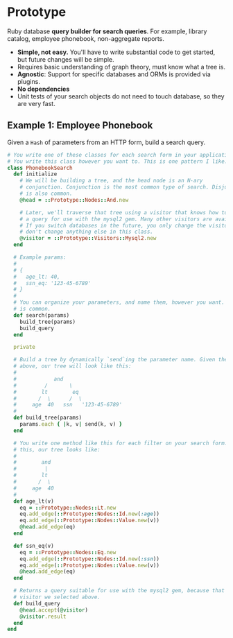 # Prototype

Ruby database **query builder for search queries**. For example, library catalog,
employee phonebook, non-aggregate reports.

- **Simple, not easy.** You'll have to write substantial code to get started, but
  future changes will be simple.
- Requires basic understanding of graph theory, must know what a tree is.
- **Agnostic**: Support for specific databases and ORMs is provided via plugins.
- **No dependencies**
- Unit tests of your search objects do not need to touch database, so they
  are very fast.

## Example 1: Employee Phonebook

Given a `Hash` of parameters from an HTTP form, build a search query.

```ruby
# You write one of these classes for each search form in your application.
# You write this class however you want to. This is one pattern I like.
class PhonebookSearch
  def initialize
    # We will be building a tree, and the head node is an N-ary
    # conjunction. Conjunction is the most common type of search. Disjunction
    # is also common.
    @head = ::Prototype::Nodes::And.new

    # Later, we'll traverse that tree using a visitor that knows how to build
    # a query for use with the mysql2 gem. Many other visitors are available.
    # If you switch databases in the future, you only change the visitor, you
    # don't change anything else in this class.
    @visitor = ::Prototype::Visitors::Mysql2.new
  end

  # Example params:
  #
  # {
  #   age_lt: 40,
  #   ssn_eq: '123-45-6789'
  # }
  #
  # You can organize your parameters, and name them, however you want. A Hash
  # is common.
  def search(params)
    build_tree(params)
    build_query
  end

  private

  # Build a tree by dynamically `send`ing the parameter name. Given the params
  # above, our tree will look like this:
  #
  #            and
  #         /       \
  #        lt        eq
  #       /  \      /  \
  #     age  40   ssn   '123-45-6789'
  #
  def build_tree(params)
    params.each { |k, v| send(k, v) }
  end

  # You write one method like this for each filter on your search form. After
  # this, our tree looks like:
  #
  #        and
  #         |
  #        lt
  #       /  \
  #     age  40
  #
  def age_lt(v)
    eq = ::Prototype::Nodes::Lt.new
    eq.add_edge(::Prototype::Nodes::Id.new(:age))
    eq.add_edge(::Prototype::Nodes::Value.new(v))
    @head.add_edge(eq)
  end

  def ssn_eq(v)
    eq = ::Prototype::Nodes::Eq.new
    eq.add_edge(::Prototype::Nodes::Id.new(:ssn))
    eq.add_edge(::Prototype::Nodes::Value.new(v))
    @head.add_edge(eq)
  end

  # Returns a query suitable for use with the mysql2 gem, because that's the
  # visitor we selected above.
  def build_query
    @head.accept(@visitor)
    @visitor.result
  end
end
```
